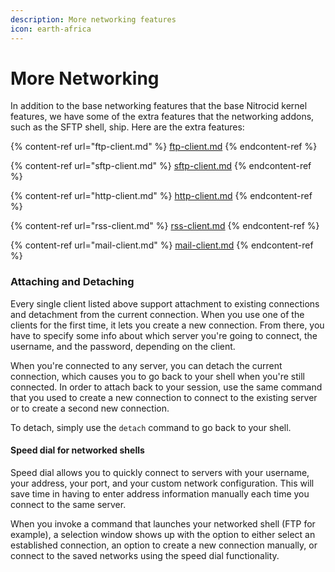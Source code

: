 ```yaml
---
description: More networking features
icon: earth-africa
---
```


# More Networking

In addition to the base networking features that the base Nitrocid kernel features, we have some of the extra features that the networking addons, such as the SFTP shell, ship. Here are the extra features:

{% content-ref url="ftp-client.md" %}
[ftp-client.md](ftp-client.md)
{% endcontent-ref %}

{% content-ref url="sftp-client.md" %}
[sftp-client.md](sftp-client.md)
{% endcontent-ref %}

{% content-ref url="http-client.md" %}
[http-client.md](http-client.md)
{% endcontent-ref %}

{% content-ref url="rss-client.md" %}
[rss-client.md](rss-client.md)
{% endcontent-ref %}

{% content-ref url="mail-client.md" %}
[mail-client.md](mail-client.md)
{% endcontent-ref %}

### Attaching and Detaching

Every single client listed above support attachment to existing connections and detachment from the current connection. When you use one of the clients for the first time, it lets you create a new connection. From there, you have to specify some info about which server you're going to connect, the username, and the password, depending on the client.

When you're connected to any server, you can detach the current connection, which causes you to go back to your shell when you're still connected. In order to attach back to your session, use the same command that you used to create a new connection to connect to the existing server or to create a second new connection.

To detach, simply use the `detach` command to go back to your shell.

#### Speed dial for networked shells

Speed dial allows you to quickly connect to servers with your username, your address, your port, and your custom network configuration. This will save time in having to enter address information manually each time you connect to the same server.

When you invoke a command that launches your networked shell (FTP for example), a selection window shows up with the option to either select an established connection, an option to create a new connection manually, or connect to the saved networks using the speed dial functionality.
